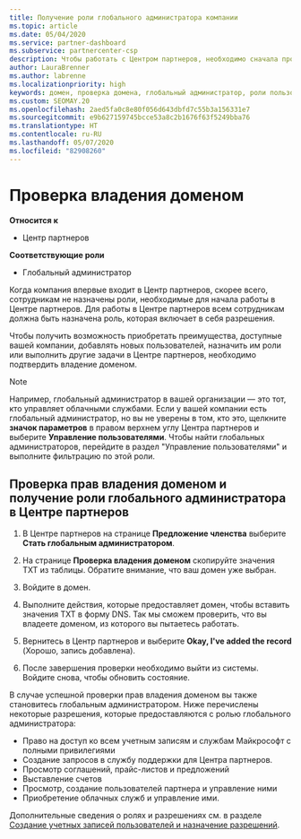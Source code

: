 ```yaml
---
title: Получение роли глобального администратора компании
ms.topic: article
ms.date: 05/04/2020
ms.service: partner-dashboard
ms.subservice: partnercenter-csp
description: Чтобы работать с Центром партнеров, необходимо сначала проверить принадлежность вашего домена. Узнайте, как это сделать и как стать глобальным администратором, который может добавлять пользователей.
author: LauraBrenner
ms.author: labrenne
ms.localizationpriority: high
keywords: домен, проверка домена, глобальный администратор, роли пользователей, разрешения
ms.custom: SEOMAY.20
ms.openlocfilehash: 2aed5fa0c8e80f056d643dbfd7c55b3a156331e7
ms.sourcegitcommit: e9b627159745bcce53a8c2b1676f63f5249bba76
ms.translationtype: HT
ms.contentlocale: ru-RU
ms.lasthandoff: 05/07/2020
ms.locfileid: "82908260"
---
```

# <a name="verify-your-domain-ownership"></a>Проверка владения доменом

**Относится к**

- Центр партнеров

**Соответствующие роли**

- Глобальный администратор

Когда компания впервые входит в Центр партнеров, скорее всего, сотрудникам не назначены роли, необходимые для начала работы в Центре партнеров. Для работы в Центре партнеров всем сотрудникам должна быть назначена роль, которая включает в себя разрешения.  

Чтобы получить возможность приобретать преимущества, доступные вашей компании, добавлять новых пользователей, назначить им роли или выполнить другие задачи в Центре партнеров, необходимо подтвердить владение доменом.

>[!Note]
>Например, глобальный администратор в вашей организации — это тот, кто управляет облачными службами. Если у вашей компании есть глобальный администратор, но вы не уверены в том, кто это, щелкните **значок параметров** в правом верхнем углу Центра партнеров и выберите **Управление пользователями**. Чтобы найти глобальных администраторов, перейдите в раздел "Управление пользователями" и выполните фильтрацию по этой роли.

## <a name="verify-your-domain-ownership-and-become-a-global-admin-in-partner-center"></a>Проверка прав владения доменом и получение роли глобального администратора в Центре партнеров

1. В Центре партнеров на странице **Предложение членства** выберите **Стать глобальным администратором**. 

2. На странице **Проверка владения доменом** скопируйте значения TXT из таблицы. Обратите внимание, что ваш домен уже выбран.

3. Войдите в домен. 

4. Выполните действия, которые предоставляет домен, чтобы вставить значения TXT в форму DNS.  Так мы сможем проверить, что вы владеете доменом, из которого вы пытаетесь работать.

5. Вернитесь в Центр партнеров и выберите **Okay, I've added the record** (Хорошо, запись добавлена).

6. После завершения проверки необходимо выйти из системы. Войдите снова, чтобы обновить состояние. 

В случае успешной проверки прав владения доменом вы также становитесь глобальным администратором. Ниже перечислены некоторые разрешения, которые предоставляются с ролью глобального администратора:

- Право на доступ ко всем учетным записям и службам Майкрософт с полными привилегиями 
- Создание запросов в службу поддержки для Центра партнеров.
- Просмотр соглашений, прайс-листов и предложений
- Выставление счетов
- Просмотр, создание пользователей партнера и управление ними
- Приобретение облачных служб и управление ими.

Дополнительные сведения о ролях и разрешениях см. в разделе [Создание учетных записей пользователей и назначение разрешений](create-user-accounts-and-set-permissions.md). 